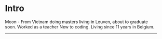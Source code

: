 # Intro

Moon - From Vietnam doing masters living in Leuven, about to graduate soon. Worked as a teacher New to coding. Living since 11 years in Belgium.

---